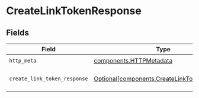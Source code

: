 # CreateLinkTokenResponse


## Fields

| Field                                                                                              | Type                                                                                               | Required                                                                                           | Description                                                                                        |
| -------------------------------------------------------------------------------------------------- | -------------------------------------------------------------------------------------------------- | -------------------------------------------------------------------------------------------------- | -------------------------------------------------------------------------------------------------- |
| `http_meta`                                                                                        | [components.HTTPMetadata](../../models/components/httpmetadata.md)                                 | :heavy_check_mark:                                                                                 | N/A                                                                                                |
| `create_link_token_response`                                                                       | [Optional[components.CreateLinkTokenResponse]](../../models/components/createlinktokenresponse.md) | :heavy_minus_sign:                                                                                 | Successfully created link token                                                                    |